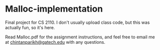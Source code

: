 Malloc-implementation
=====================

Final project for CS 2110. I don't usually upload class code, but this was actually fun, so it's here.

Read Malloc.pdf for the assignment instructions, and feel free to email me at chintanparikh@gatech.edu with any questions.



